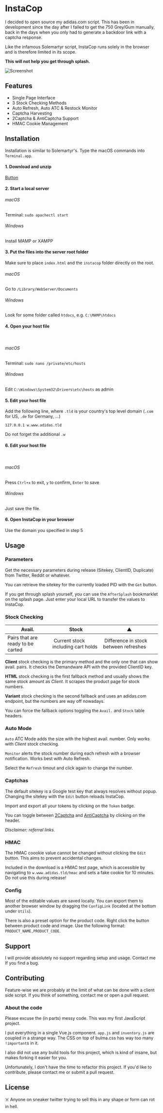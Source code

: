 # InstaCop

I decided to open source my adidas.com script. This has been in development since the day after I failed to get the 750 Grey/Gum manually, back in the days when you only had to generate a backdoor link with a captcha response.

Like the infamous Solemartyr script, InstaCop runs solely in the browser and is therefore limited in its scope.

**This will not help you get through splash.**

![Screenshot](v2.8.0.png)

## Features

- Single Page Interface
- 3 Stock Checking Methods
- Auto Refresh, Auto ATC & Restock Monitor
- Captcha Harvesting
- 2Captcha & AntiCaptcha Support
- HMAC Cookie Management

## Installation

Installation is similar to Solemartyr's. Type the macOS commands into `Terminal.app`.

#### 1. Download and unzip

[Button](https://github.com/bequadro/instacop)
   
#### 2. Start a local server
   
###### macOS

Terminal: `sudo apachectl start`
   
###### Windows

Install MAMP or XAMPP
   
#### 3. Put the files into the server root folder
   
Make sure to place `index.html` and the `instacop` folder directly on the root.
   
###### macOS

Go to `/Library/WebServer/Documents`
   
###### Windows

Look for some folder called `htdocs`, e.g. `C:\MAMP\htdocs`
   
#### 4. Open your host file
   
###### macOS

Terminal: `sudo nano /private/etc/hosts`
   
###### Windows

Edit `C:\Windows\System32\Drivers\etc\hosts` as admin
   
#### 5. Edit your host file
   
Add the following line, where `.tld` is your country's top level domain (`.com` for US, `.de` for Germany, ...)

`127.0.0.1 w.www.adidas.tld`

Do not forget the additional `.w`

#### 6. Edit your host file
   
###### macOS

Press `Ctrl+x` to exit, `y` to confirm, `Enter` to save
   
###### Windows

Just save the file.

#### 6. Open InstaCop in your browser

Use the domain you specified in step 5
   
## Usage

### Parameters

Get the necessary parameters during release (Sitekey, ClientID, Duplicate) from Twitter, Reddit or whatever.

You can retrieve the sitekey for the currently loaded PID with the `Get` button.

If you get through splash yourself, you can use the `AfterSplash` bookmarklet on the splash page. Just enter your local URL to transfer the values to InstaCop.

### Stock Checking

Avail. | Stock | ▲
--- | --- | ---
Pairs that are ready to be carted | Current stock including cart holds | Difference in stock between refreshes

**Client** stock checking is the primary method and the only one that can show avail. pairs. It checks the Demandware API with the provided ClientID key.

**HTML** stock checking is the first fallback method and usually shows the same stock amount as *Client*. It scrapes the product page for stock numbers.

**Variant** stock checking is the second fallback and uses an adidas.com endpoint, but the numbers are way off nowadays.

You can force the fallback options toggling the `Avail.` and `Stock` table headers.

### Auto Mode

`Auto` ATC Mode adds the size with the highest avail. number. Only works with *Client* stock checking.

`Monitor` alerts the stock number during each refresh with a browser notification. Works best with Auto Refresh.

Select the `Refresh` timout and click again to change the number.

### Captchas

The default sitekey is a Google test key that always resolves without popup. Changing the sitekey with the `Edit` button reloads InstaCop.

Import and export all your tokens by clicking on the `Token` badge.

You can toggle between [2Captcha](https://2captcha.com?from=3920048) and [AntiCaptcha](http://getcaptchasolution.com/bu8krdp7o3) by clicking on the header.

*Disclaimer: referral links.*

### HMAC

The HMAC coookie value cannot be changed without clicking the `Edit` button. This aims to prevent accidental changes.

Included in the download is a HMAC test page, which is accessible by navigating to `w.www.adidas.tld/hmac` and sets a fake cookie for 10 minutes. Do not use this during release!

### Config

Most of the editable values are saved locally. You can export them to another browser window by dragging the `ConfigLink` (located at the bottom under `Utils`).

There is also a preset option for the product code. Right click the button between product code and image. Use the following format: `PRODUCT_NAME,PRODUCT_CODE`.

## Support

I will provide absolutely no support regarding setup and usage. Contact me If you find a bug.

## Contributing

Feature-wise we are probably at the limit of what can be done with a client side script. If you think of something, contact me or open a pull request.

### About the code

Please excuse the (in parts) messy code. This was my first JavaScript project.

I put everything in a single Vue.js component. `app.js` and `inventory.js` are coupled in a strange way. The CSS on top of bulma.css has way too many `!important`s in it.

I also did not use any build tools for this project, which is kind of insane, but makes forking it easier for you.

Unfortunately, I don't have the time to refactor this project. If you'd like to contribute, please contact me or submit a pull request.

## License

☠️ Anyone on sneaker twitter trying to sell this in any shape or form can rot in hell.
